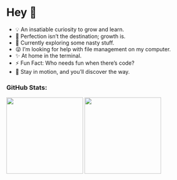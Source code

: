 # Hey 👋

- 💡 An insatiable curiosity to grow and learn. 
- 🔭 Perfection isn’t the destination; growth is.
- 🌱 Currently exploring some nasty stuff.
- 😜 I’m looking for help with file management on my computer.
- ✨ At home in the terminal.
- ⚡ Fun Fact: Who needs fun when there’s code?
- 📧 Stay in motion, and you’ll discover the way.

### GitHub Stats:

  <img height=200 align="center" src="https://github-readme-stats.vercel.app/api?username=Hashir-Akbar&rank_icon=github" />
  <img height=200 align="center" src="https://github-readme-stats.vercel.app/api/top-langs?username=Hashir-Akbar&layout=compact&langs_count=8&card_width=300" />
